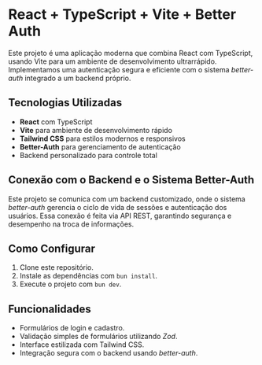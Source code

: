 # React + TypeScript + Vite + Better Auth

Este projeto é uma aplicação moderna que combina React com TypeScript, usando Vite para um ambiente de desenvolvimento ultrarrápido. Implementamos uma autenticação segura e eficiente com o sistema *better-auth* integrado a um backend próprio.

## Tecnologias Utilizadas
- **React** com TypeScript
- **Vite** para ambiente de desenvolvimento rápido
- **Tailwind CSS** para estilos modernos e responsivos
- **Better-Auth** para gerenciamento de autenticação
- Backend personalizado para controle total

## Conexão com o Backend e o Sistema Better-Auth
Este projeto se comunica com um backend customizado, onde o sistema *better-auth* gerencia o ciclo de vida de sessões e autenticação dos usuários. Essa conexão é feita via API REST, garantindo segurança e desempenho na troca de informações.

## Como Configurar
1. Clone este repositório.
2. Instale as dependências com `bun install`.
3. Execute o projeto com `bun dev`.

## Funcionalidades
- Formulários de login e cadastro.
- Validação simples de formulários utilizando *Zod*.
- Interface estilizada com Tailwind CSS.
- Integração segura com o backend usando *better-auth*.

